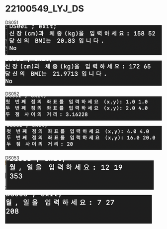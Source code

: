 # 22100549_LYJ_DS

DS051
<img src="https://github.com/yunji-1ee/22100549_LYJ_DS/blob/main/result/DS001(1).png?raw=true">

<img src="https://github.com/yunji-1ee/22100549_LYJ_DS/blob/main/result/DS001(2).png?raw=true">


DS052
<img src="https://github.com/yunji-1ee/22100549_LYJ_DS/blob/main/result/DS002(1).png?raw=true">

<img src="https://github.com/yunji-1ee/22100549_LYJ_DS/blob/main/result/DS002(2).png?raw=true">


DS053
<img src="https://github.com/yunji-1ee/22100549_LYJ_DS/blob/main/result/DS003(1).png?raw=true">

<img src="https://github.com/yunji-1ee/22100549_LYJ_DS/blob/main/result/DS003(2).png?raw=true">
